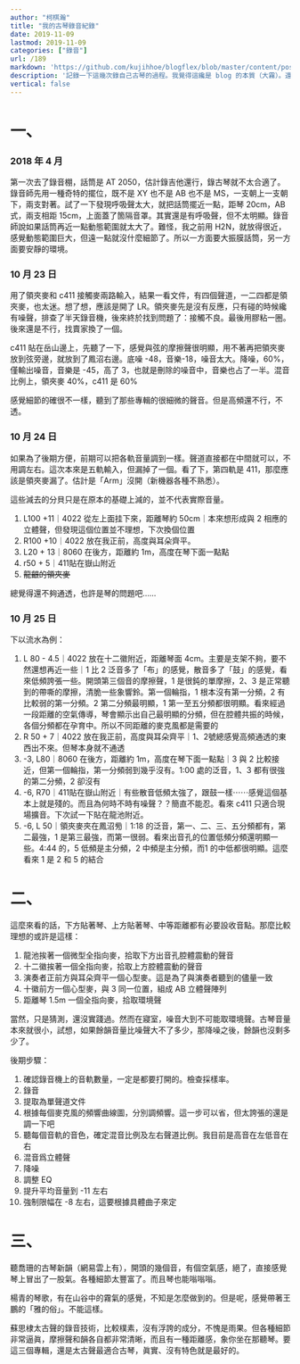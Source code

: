 ```yaml
---
author: "柯棋瀚"
title: "我的古琴錄音紀錄"
date: 2019-11-09
lastmod: 2019-11-09
categories: ["錄音"]
url: /189
markdown: 'https://github.com/kujihhoe/blogflex/blob/master/content/post/189古琴錄音.md'
description: '記錄一下這幾次錄自己古琴的過程。我覺得這纔是 blog 的本質（大霧）。還可參看 <a href="/blog/2017/12/23/shiyin.html" target="\_blank">古琴的拾音</a>。'
vertical: false
---
```


# 一、

### 2018 年 4 月

第一次去了錄音棚，話筒是 AT 2050，估計錄吉他還行，錄古琴就不太合適了。錄音師先用一種奇特的擺位，既不是 XY 也不是 AB 也不是 MS，一支朝上一支朝下，兩支對著。試了一下發現呼吸聲太大，就把話筒擺近一點，距琴 20cm，AB 式，兩支相距 15cm，上面蓋了箇隔音罩。其實還是有呼吸聲，但不太明顯。錄音師說如果話筒再近一點動態範圍就太大了。難怪，我之前用 H2N，就放得很近，感覺動態範圍巨大，但遠一點就沒什麼細節了。所以一方面要大振膜話筒，另一方面要安靜的環境。

### 10 月 23 日

用了領夾麥和 c411 接觸麥兩路輸入，結果一看文件，有四個聲道，一二四都是領夾麥，也太迷。想了想，應該是開了 LR。領夾麥先是沒有反應，只有碰的時候纔有噪聲，排查了半天錄音機，後來終於找到問題了：接觸不良。最後用膠粘一圈。後來還是不行，找賣家換了一個。

c411 貼在岳山邊上，先聽了一下，感覺與弦的摩擦聲很明顯，用不著再把領夾麥放到弦旁邊，就放到了鳳沼右邊。底噪 -48，音樂-18，噪音太大。降噪，60%，僅輸出噪音，音樂是 -45，高了 3，也就是刪除的噪音中，音樂也占了一半。混音比例上，領夾麥 40%，c411 是 60%

感覺細節的確很不一樣，聽到了那些專輯的很細微的聲音。但是高頻還不行，不透。

### 10 月 24 日

如果為了後期方便，前期可以把各軌音量調到一樣。聲道直接都在中間就可以，不用調左右。這次本來是五軌輸入，但漏掉了一個。看了下，第四軌是 411，那麼應該是領夾麥漏了。估計是「Arm」沒開（新機器各種不熟悉）。

這些減去的分貝只是在原本的基礎上減的，並不代表實際音量。

1. L100 +11｜4022 從左上面挂下來，距離琴約 50cm｜本來想形成與 2 相應的立體聲，但發現這個位置並不理想，下次換個位置
2. R100 +10｜4022 放在我正前，高度與耳朵齊平。
3. L20 + 13｜8060 在後方，距離約 1m，高度在琴下面一點點
4. r50 + 5｜411貼在嶽山附近
5. ~~龍齦的領夾麥~~

總覺得還不夠通透，也許是琴的問題吧……

### 10 月 25 日

下以流水為例：

1. L 80 - 4.5｜4022 放在十二徽附近，距離琴面 4cm。主要是支架不夠，要不然還想再近一些｜1 比 2 泛音多了「布」的感覺，散音多了「鼓」的感覺，看來低頻誇張一些。開頭第三個音的摩擦聲，1 是很鈍的單摩擦，2、3 是正常聽到的帶嘶的摩擦，清脆一些象響鈴。第一個輪指，1 根本沒有第一分頻，2 有比較弱的第一分頻。2 第二分頻最明顯，1 第一至五分頻都很明顯。看來經過一段距離的空氣傳導，琴會顯示出自己最明顯的分頻，但在腔體共振的時候，各個分頻都在孕育中。所以不同距離的麥克風都是需要的
2. R 50 + 7｜4022 放在我正前，高度與耳朵齊平｜1、2號總感覺高頻通透的東西出不來。但琴本身就不通透
3. -3, L80｜8060 在後方，距離約 1m，高度在琴下面一點點｜3 與 2 比較接近，但第一個輪指，第一分頻弱到幾乎沒有。1:00 處的泛音，1、3 都有很強的第二分頻，2 卻沒有
4. -6, R70｜411貼在嶽山附近｜有些散音低頻太強了，跟鼓一樣⋯⋯感覺這個基本上就是殘的。而且為何時不時有噪聲？？簡直不能忍。看來 c411 只適合現場擴音。下次試一下貼在龍池附近。
5. -6, L 50｜領夾麥夾在鳳沼㫄｜1:18 的泛音，第一、二、三、五分頻都有，第二最強，1 是第三最強，而第一很弱。看來出音孔的位置低頻分頻還明顯一些。4:44 的，5 低頻是主分頻，2 中頻是主分頻，而1 的中低都很明顯。這麼看來 1 是 2 和 5 的結合

# 二、

這麼來看的話，下方貼著琴、上方貼著琴、中等距離都有必要設收音點。那麼比較理想的或許是這樣：

1. 龍池挨著一個微型全指向麥，拾取下方出音孔腔體震動的聲音
2. 十二徽挨著一個全指向麥，拾取上方腔體震動的聲音
3. 演奏者正前方與耳朵齊平一個心型麥。這是為了與演奏者聽到的儘量一致
4. 十徽前方一個心型麥，與 3 同一位置，組成 AB 立體聲陣列
5. 距離琴 1.5m 一個全指向麥，拾取環境聲

當然，只是猜測，還沒實踐過。然而在寢室，噪音大到不可能取環境聲。古琴音量本來就很小，試想，如果餘韻音量比噪聲大不了多少，那降噪之後，餘韻也沒剩多少了。

後期步驟：

1. 確認錄音機上的音軌數量，一定是都要打開的。檢查採樣率。
2. 錄音
3. 提取為單聲道文件
4. 根據每個麥克風的頻響曲線圖，分別調頻響。這一步可以省，但太誇張的還是調一下吧
5. 聽每個音軌的音色，確定混音比例及左右聲道比例。我目前是高音在左低音在右
6. 混音爲立體聲
7. 降噪
8. 調整 EQ
9. 提升平均音量到 -11 左右
10. 強制限幅在 -8 左右，這要根據具體曲子來定

# 三、

聽喬珊的<v>古琴新韻</v>（網易雲上有），開頭的幾個音，有個空氣感，絕了，直接感覺琴上冒出了一股氣。各種細節太豐富了。而且琴也能嗡嗡嗡。

楊青的<v>琴歌</v>，有在山谷中的霧氣的感覺，不知是怎麼做到的。但是呢，感覺帶著王鵬的「雅的俗」。不能這樣。

蘇思棣<v>太古聲</v>的錄音技術，比較樸素，沒有浮誇的成分，不愧是雨果。但各種細節非常逼眞，摩擦聲和韻各自都非常清晰，而且有一種距離感，象你坐在那聽琴。要這三個專輯，還是<v>太古聲</v>最適合古琴，眞實、沒有特色就是最好的。
